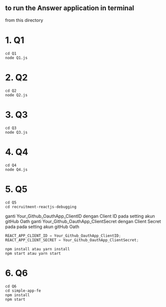 ## to run the Answer application in terminal

from this directory

# 1. Q1

    cd Q1
    node Q1.js

# 2. Q2

    cd Q2
    node Q2.js

# 3. Q3

    cd Q3
    node Q3.js

# 4. Q4

    cd Q4
    node Q4.js

# 5. Q5

    cd Q5
    cd recruitment-reactjs-debugging

ganti Your_Github_OauthApp_ClientID dengan Client ID pada setting akun gitHub Oath
ganti Your_Github_OauthApp_ClientSecret dengan Client Secret pada pada setting akun gitHub Oath

```javascript
REACT_APP_CLIENT_ID = Your_Github_OauthApp_ClientID;
REACT_APP_CLIENT_SECRET = Your_Github_OauthApp_ClientSecret;
```

    npm install atau yarn install
    npm start atau yarn start

# 6. Q6

    cd Q6
    cd simple-app-fe
    npm install
    npm start
